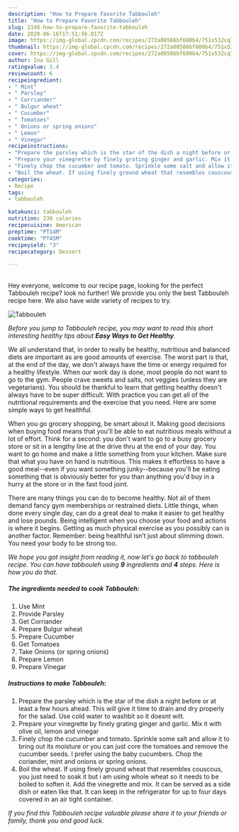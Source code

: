 ```yaml
---
description: "How to Prepare Favorite Tabbouleh"
title: "How to Prepare Favorite Tabbouleh"
slug: 2148-how-to-prepare-favorite-tabbouleh
date: 2020-06-16T17:51:56.017Z
image: https://img-global.cpcdn.com/recipes/272a08586bf600b4/751x532cq70/tabbouleh-recipe-main-photo.jpg
thumbnail: https://img-global.cpcdn.com/recipes/272a08586bf600b4/751x532cq70/tabbouleh-recipe-main-photo.jpg
cover: https://img-global.cpcdn.com/recipes/272a08586bf600b4/751x532cq70/tabbouleh-recipe-main-photo.jpg
author: Ina Gill
ratingvalue: 3.4
reviewcount: 6
recipeingredient:
- " Mint"
- " Parsley"
- " Corriander"
- " Bulgur wheat"
- " Cucumber"
- " Tomatoes"
- " Onions or spring onions"
- " Lemon"
- " Vinegar"
recipeinstructions:
- "Prepare the parsley which is the star of the dish a night before or at least a few hours ahead. This will give it time to drain and dry properly for the salad. Use cold water to washbit so it doesnt wilt."
- "Prepare your vinegrette by finely grating ginger and garlic. Mix it with olive oil, lemon and vinegar"
- "Finely chop the cucumber and tomato. Sprinkle some salt and allow it to bring out its moisture or you can just core the tomatoes and remove the cucumber seeds. I prefer using the baby cucumbers. Chop the coriander, mint and onions or spring onions."
- "Boil the wheat. If using finely ground wheat that resembles couscous, you just need to soak it but i am using whole wheat so it needs to be boiled to soften it. Add the vinegrette and mix. It can be served as a side dish or eaten like that. It can keep in the refrigerator for up to four days covered in an air tight container."
categories:
- Recipe
tags:
- tabbouleh

katakunci: tabbouleh 
nutrition: 239 calories
recipecuisine: American
preptime: "PT14M"
cooktime: "PT45M"
recipeyield: "3"
recipecategory: Dessert

---
```

<br>
Hey everyone, welcome to our recipe page, looking for the perfect Tabbouleh recipe? look no further! We provide you only the best Tabbouleh recipe here. We also have wide variety of recipes to try.
<br>


![Tabbouleh](https://img-global.cpcdn.com/recipes/272a08586bf600b4/751x532cq70/tabbouleh-recipe-main-photo.jpg)

<i>Before you jump to Tabbouleh recipe, you may want to read this short interesting healthy tips about <strong>Easy Ways to Get Healthy</strong>.</i>

We all understand that, in order to really be healthy, nutritious and balanced diets are important as are good amounts of exercise. The worst part is that, at the end of the day, we don't always have the time or energy required for a healthy lifestyle. When our work day is done, most people do not want to go to the gym. People crave sweets and salts, not veggies (unless they are vegetarians). You should be thankful to learn that getting healthy doesn't always have to be super difficult. With practice you can get all of the nutritional requirements and the exercise that you need. Here are some simple ways to get healthful.

When you go grocery shopping, be smart about it. Making good decisions when buying food means that you'll be able to eat nutritious meals without a lot of effort. Think for a second: you don't want to go to a busy grocery store or sit in a lengthy line at the drive thru at the end of your day. You want to go home and make a little something from your kitchen. Make sure that what you have on hand is nutritious. This makes it effortless to have a good meal--even if you want something junky--because you'll be eating something that is obviously better for you than anything you'd buy in a hurry at the store or in the fast food joint.

There are many things you can do to become healthy. Not all of them demand fancy gym memberships or restrained diets. Little things, when done every single day, can do a great deal to make it easier to get healthy and lose pounds. Being intelligent when you choose your food and actions is where it begins. Getting as much physical exercise as you possibly can is another factor. Remember: being healthful isn’t just about slimming down. You need your body to be strong too. 


<i>We hope you got insight from reading it, now let's go back to tabbouleh recipe. You can have tabbouleh using <strong>9</strong> ingredients and <strong>4</strong> steps. Here is how you do that.
</i>

##### The ingredients needed to cook Tabbouleh:

1. Use  Mint
1. Provide  Parsley
1. Get  Corriander
1. Prepare  Bulgur wheat
1. Prepare  Cucumber
1. Get  Tomatoes
1. Take  Onions (or spring onions)
1. Prepare  Lemon
1. Prepare  Vinegar


##### Instructions to make Tabbouleh:

1. Prepare the parsley which is the star of the dish a night before or at least a few hours ahead. This will give it time to drain and dry properly for the salad. Use cold water to washbit so it doesnt wilt.
1. Prepare your vinegrette by finely grating ginger and garlic. Mix it with olive oil, lemon and vinegar
1. Finely chop the cucumber and tomato. Sprinkle some salt and allow it to bring out its moisture or you can just core the tomatoes and remove the cucumber seeds. I prefer using the baby cucumbers. Chop the coriander, mint and onions or spring onions.
1. Boil the wheat. If using finely ground wheat that resembles couscous, you just need to soak it but i am using whole wheat so it needs to be boiled to soften it. Add the vinegrette and mix. It can be served as a side dish or eaten like that. It can keep in the refrigerator for up to four days covered in an air tight container.


<i>If you find this Tabbouleh recipe valuable please share it to your friends or family, thank you and good luck.</i>
